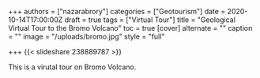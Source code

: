 +++
authors = ["nazarabrory"]
categories = ["Geotourism"]
date = 2020-10-14T17:00:00Z
draft = true
tags = ["Virtual Tour"]
title = "Geological Virtual Tour to the Bromo Volcano"
toc = true
[cover]
alternate = ""
caption = ""
image = "/uploads/bromo.jpg"
style = "full"

+++
{{< slideshare 238889787 >}}

This is a virutal tour on Bromo Volcano.